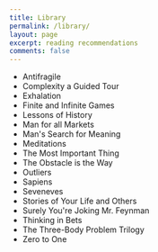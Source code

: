 ```yaml
---
title: Library
permalink: /library/
layout: page
excerpt: reading recommendations
comments: false
---
```


- Antifragile
- Complexity a Guided Tour
- Exhalation
- Finite and Infinite Games
- Lessons of History
- Man for all Markets
- Man's Search for Meaning
- Meditations
- The Most Important Thing
- The Obstacle is the Way
- Outliers
- Sapiens
- Seveneves
- Stories of Your Life and Others
- Surely You're Joking Mr. Feynman
- Thinking in Bets
- The Three-Body Problem Trilogy
- Zero to One